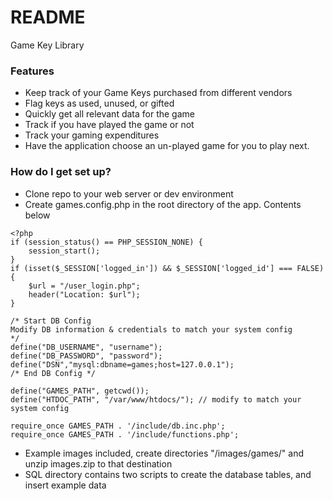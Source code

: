 # README #

Game Key Library

### Features ###

* Keep track of your Game Keys purchased from different vendors
* Flag keys as used, unused, or gifted
* Quickly get all relevant data for the game
* Track if you have played the game or not
* Track your gaming expenditures
* Have the application choose an un-played game for you to play next.

### How do I get set up? ###

* Clone repo to your web server or dev environment
* Create games.config.php in the root directory of the app. Contents below
```
<?php
if (session_status() == PHP_SESSION_NONE) {
	session_start();
}
if (isset($_SESSION['logged_in']) && $_SESSION['logged_id'] === FALSE) {
	$url = "/user_login.php";
	header("Location: $url");
}

/* Start DB Config
Modify DB information & credentials to match your system config
*/
define("DB_USERNAME", "username");
define("DB_PASSWORD", "password");
define("DSN","mysql:dbname=games;host=127.0.0.1");
/* End DB Config */

define("GAMES_PATH", getcwd());
define("HTDOC_PATH", "/var/www/htdocs/"); // modify to match your system config

require_once GAMES_PATH . '/include/db.inc.php';
require_once GAMES_PATH . '/include/functions.php';

```
* Example images included, create directories "/images/games/" and unzip images.zip to that destination
* SQL directory contains two scripts to create the database tables, and insert example data
